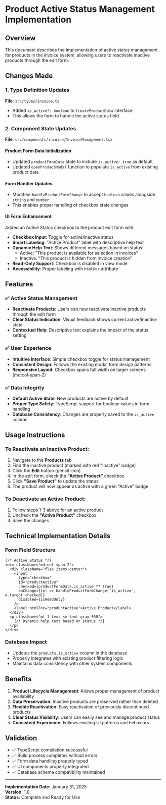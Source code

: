 # Product Active Status Management Implementation

## Overview
This document describes the implementation of active status management for products in the invoice system, allowing users to reactivate inactive products through the edit form.

## Changes Made

### 1. Type Definition Updates
**File**: `src/types/invoice.ts`
- Added `is_active?: boolean` to `CreateProductData` interface
- This allows the form to handle the active status field

### 2. Component State Updates
**File**: `src/components/invoice/InvoiceManagement.tsx`

#### Product Form Data Initialization
- Updated `productFormData` state to include `is_active: true` as default
- Updated `openProductModal` function to populate `is_active` from existing product data

#### Form Handler Updates
- Modified `handleProductFormChange` to accept `boolean` values alongside `string` and `number`
- This enables proper handling of checkbox state changes

#### UI Form Enhancement
Added an Active Status checkbox to the product edit form with:
- **Checkbox Input**: Toggle for active/inactive status
- **Smart Labeling**: "Active Product" label with descriptive help text
- **Dynamic Help Text**: Shows different messages based on status:
  - Active: "This product is available for selection in invoices"
  - Inactive: "This product is hidden from invoice creation"
- **Read-Only Support**: Checkbox is disabled in view mode
- **Accessibility**: Proper labeling with `htmlFor` attribute

## Features

### ✅ Active Status Management
- **Reactivate Products**: Users can now reactivate inactive products through the edit form
- **Clear Status Indication**: Visual feedback shows current active/inactive state
- **Contextual Help**: Descriptive text explains the impact of the status setting

### ✅ User Experience
- **Intuitive Interface**: Simple checkbox toggle for status management
- **Consistent Design**: Follows the existing modal form design patterns
- **Responsive Layout**: Checkbox spans full width on larger screens (md:col-span-2)

### ✅ Data Integrity
- **Default Active State**: New products are active by default
- **Proper Type Safety**: TypeScript support for boolean values in form handling
- **Database Consistency**: Changes are properly saved to the `is_active` column

## Usage Instructions

### To Reactivate an Inactive Product:
1. Navigate to the **Products** tab
2. Find the inactive product (marked with red "Inactive" badge)
3. Click the **Edit** button (pencil icon)
4. In the edit form, check the **"Active Product"** checkbox
5. Click **"Save Product"** to update the status
6. The product will now appear as active with a green "Active" badge

### To Deactivate an Active Product:
1. Follow steps 1-3 above for an active product
2. Uncheck the **"Active Product"** checkbox
3. Save the changes

## Technical Implementation Details

### Form Field Structure
```tsx
{/* Active Status */}
<div className="md:col-span-2">
  <div className="flex items-center">
    <input
      type="checkbox"
      id="productActive"
      checked={productFormData.is_active ?? true}
      onChange={(e) => handleProductFormChange('is_active', e.target.checked)}
      disabled={isReadOnly}
    />
    <label htmlFor="productActive">Active Product</label>
  </div>
  <p className="mt-1 text-sm text-gray-500">
    {/* Dynamic help text based on status */}
  </p>
</div>
```

### Database Impact
- Updates the `products.is_active` column in the database
- Properly integrates with existing product filtering logic
- Maintains data consistency with other system components

## Benefits

1. **Product Lifecycle Management**: Allows proper management of product availability
2. **Data Preservation**: Inactive products are preserved rather than deleted
3. **Flexible Reactivation**: Easy reactivation of previously discontinued products
4. **Clear Status Visibility**: Users can easily see and manage product status
5. **Consistent Experience**: Follows existing UI patterns and behaviors

## Validation

- ✅ TypeScript compilation successful
- ✅ Build process completes without errors
- ✅ Form data handling properly typed
- ✅ UI components properly integrated
- ✅ Database schema compatibility maintained

---

**Implementation Date**: January 31, 2025  
**Version**: 1.0  
**Status**: Complete and Ready for Use
